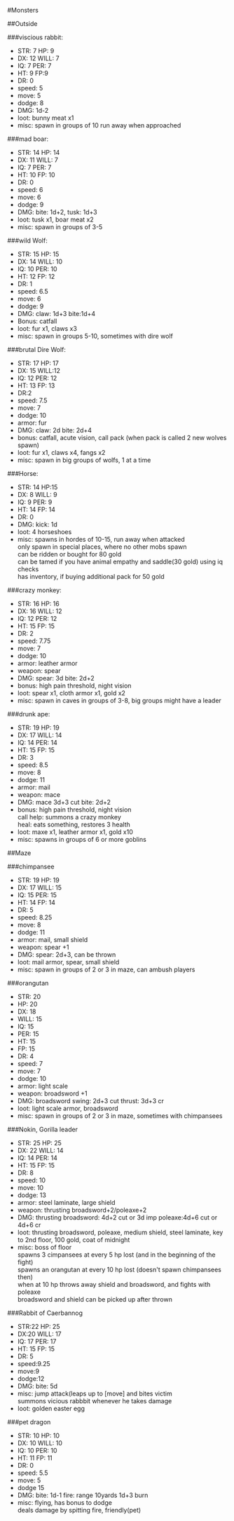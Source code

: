 #Monsters

##Outside

###viscious rabbit:
* STR: 7 HP: 9
* DX: 12 WILL: 7
* IQ: 7 PER: 7
* HT: 9 FP:9
* DR: 0
* speed: 5
* move: 5
* dodge: 8
* DMG: 1d-2
* loot: bunny meat x1
* misc: spawn in groups of 10 run away when approached

###mad boar:
* STR: 14 HP: 14
* DX: 11 WILL: 7
* IQ: 7 PER: 7
* HT: 10 FP: 10
* DR: 0
* speed: 6
* move: 6
* dodge: 9
* DMG: bite: 1d+2, tusk: 1d+3
* loot: tusk x1, boar meat x2
* misc: spawn in groups of 3-5

###wild Wolf:
* STR: 15 HP: 15
* DX: 14 WILL: 10
* IQ: 10 PER: 10
* HT: 12 FP: 12
* DR: 1
* speed: 6.5
* move: 6
* dodge: 9
* DMG: claw: 1d+3 bite:1d+4
* Bonus: catfall
* loot: fur x1, claws x3
* misc: spawn in groups 5-10, sometimes with dire wolf

###brutal Dire Wolf:
* STR: 17 HP: 17
* DX: 15 WILL:12
* IQ: 12 PER: 12
* HT: 13 FP: 13
* DR:2
* speed: 7.5
* move: 7
* dodge: 10
* armor: fur
* DMG: claw: 2d bite: 2d+4
* bonus: catfall, acute vision, call pack (when pack is called 2 new wolves spawn)
* loot: fur x1, claws x4, fangs x2
* misc: spawn in big groups of wolfs, 1 at a time

###Horse:
* STR: 14 HP:15
* DX: 8 WILL: 9
* IQ: 9 PER: 9
* HT: 14 FP: 14
* DR: 0
* DMG: kick: 1d
* loot: 4 horseshoes
* misc: spawns in hordes of 10-15, run away when attacked  
	only spawn in special places, where no other mobs spawn  
	can be ridden or bought for 80 gold  
	can be tamed if you have animal empathy and saddle(30 gold) using iq checks  
	has inventory, if buying additional pack for 50 gold  

###crazy monkey:
* STR: 16 HP: 16
* DX: 16 WILL: 12
* IQ: 12 PER: 12
* HT: 15 FP: 15
* DR: 2
* speed: 7.75
* move: 7
* dodge: 10
* armor: leather armor
* weapon: spear
* DMG: spear: 3d bite: 2d+2
* bonus: high pain threshold, night vision
* loot: spear x1, cloth armor x1, gold x2
* misc: spawn in caves in groups of 3-8, big groups might have a leader

###drunk ape:
* STR: 19 HP: 19
* DX: 17 WILL: 14
* IQ: 14 PER: 14
* HT: 15 FP: 15
* DR: 3
* speed: 8.5
* move: 8
* dodge: 11
* armor: mail
* weapon: mace
* DMG: mace 3d+3 cut bite: 2d+2
* bonus: high pain threshold, night vision  
	call help: summons a crazy monkey  
	heal: eats something, restores 3 health  
* loot: maxe x1, leather armor x1, gold x10  
* misc: spawns in groups of 6 or more goblins

##Maze

###chimpansee
* STR: 19 HP: 19
* DX: 17 WILL: 15
* IQ: 15  PER: 15
* HT: 14 FP: 14
* DR: 5
* speed: 8.25
* move: 8
* dodge: 11
* armor: mail, small shield
* weapon: spear +1
* DMG: spear: 2d+3, can be thrown
* loot: mail armor, spear, small shield
* misc: spawn in groups of 2 or 3 in maze, can ambush players

###orangutan
* STR: 20 
* HP: 20
* DX: 18 
* WILL: 15
* IQ: 15 
* PER: 15
* HT: 15
* FP: 15
* DR: 4
* speed: 7
* move: 7
* dodge: 10
* armor: light scale
* weapon: broadsword +1
* DMG: broadsword swing: 2d+3 cut thrust: 3d+3 cr
* loot: light scale armor, broadsword
* misc: spawn in groups of 2 or 3 in maze, sometimes with chimpansees

###Nokin, Gorilla leader
* STR: 25 HP: 25
* DX: 22 WILL: 14
* IQ: 14 PER: 14
* HT: 15 FP: 15
* DR: 8
* speed: 10
* move: 10
* dodge: 13
* armor: steel laminate, large shield
* weapon: thrusting broadsword+2/poleaxe+2
* DMG: thrusting broadsword: 4d+2 cut or 3d imp poleaxe:4d+6 cut or 4d+6 cr
* loot: thrusting broadsword, poleaxe, medium shield, steel laminate, key to 2nd floor, 100 gold, coat of midnight
* misc: boss of floor  
	spawns 3 cimpansees at every 5 hp lost (and in the beginning of the fight)  
	spawns an orangutan at every 10 hp lost (doesn't spawn chimpansees then)  
	when at 10 hp throws away shield and broadsword, and fights with poleaxe  
	broadsword and shield can be picked up after thrown  

###Rabbit of Caerbannog
* STR:22 HP: 25
* DX:20 WILL: 17
* IQ: 17 PER: 17
* HT: 15 FP: 15
* DR: 5
* speed:9.25
* move:9
* dodge:12
* DMG: bite: 5d
* misc: jump attack(leaps  up to [move] and bites victim  
summons vicious rabbbit whenever he takes damage
* loot: golden easter egg

###pet dragon
* STR: 10 HP: 10
* DX: 10 WILL: 10
* IQ: 10 PER: 10
* HT: 11 FP: 11
* DR: 0
* speed: 5.5
* move: 5
* dodge 15
* DMG: bite: 1d-1 fire: range 10yards 1d+3 burn
* misc: flying, has bonus to dodge  
	deals damage by spitting fire, friendly(pet)
